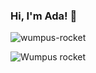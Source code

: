 


 ### Hi, I'm Ada! 👋
  ![wumpus-rocket](https://user-images.githubusercontent.com/114762635/199809417-f9bc3547-87ee-4b5b-a20c-eb43b0efb06a.gif)

  
<!--
**Adapa22/Adapa22** is a ✨ _special_ ✨ repository because its `README.md` (this file) appears on your GitHub profile.

Here are some ideas to get you started:

- 🔭 I’m currently working on ...
- 🌱 I’m currently learning ...
- 👯 I’m looking to collaborate on ...
- 🤔 I’m looking for help with ...
- 💬 Ask me about ...
- 📫 How to reach me: ...
- 😄 Pronouns: ...
- ⚡ Fun fact: ...
-->

<div class="container">
  <img src="https://user-images.githubusercontent.com/114762635/199809417-f9bc3547-87ee-4b5b-a20c-eb43b0efb06a.gif" alt="Wumpus rocket">
</div>
